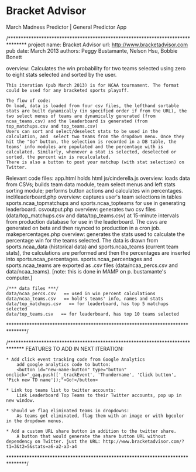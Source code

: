 Bracket Advisor
==========

March Madness Predictor | General Predictor App

/*******************************************************************************
project name: Bracket Advisor
url: http://www.bracketadvisor.com
pub date: March 2013
authors: Peggy Bustamante, Nelson Hsu, Bobbie Bonett

overview:
	Calculates the win probability for two teams selected using zero to eight stats selected and sorted by the user.
	
	This iteration (pub March 2013) is for NCAA tournament. The format could be used for any bracketed sports playoff.
	
	The flow of code:
	On load, data is loaded from four csv files, the lefthand sortable stats are built dynamically (in specified order if from the URL), the two select menus of teams are dynamically generated (from ncaa_teams.csv) and the leaderboard is generated (from top_matchups.csv and top_teams.csv)
	Users can sort and select/deselect stats to be used in the calculation, and  select two teams from the dropdown menu. Once they hit the "Go" button, the selection is recorded in a DB table, the teams' info modules are populated and the percentage with is calculated. Similarly, whenever a stat is selected, deselected or sorted, the percent win is recalculated.
	There is also a button to post your matchup (with stat selection) on Twitter.

Relevant code files:
	app.html
		holds html
	js/cinderella.js
		overview: loads data from CSVs; builds team data module, team select menus and left stats sorting module; performs button actions and calculates win percentages.
	incl/leaderboard.php
		overview: captures user's team selections in tables sports.ncaa_topmatchups and sports.ncaa_topteams for use in generating leaderboard.
	csvoutput.php
		overview: generates two csv files (data/top_matchups.csv and data/top_teams.csv) at 15-minute intervals from production database for use in the leaderboard. The csvs are generated on beta and then rsynced to production in a cron job.
	makepercentages.php
		overview: generates the stats used to calculate the percentage win for the teams selected. The data is drawn from sports.ncaa_data (historical data) and sports.ncaa_teams (current team stats), the calculations are performed and then the percentages are inserted into sports.ncaa_percentages. sports.ncaa_percentages and sports.ncaa_teams are exported as .csv files (data/ncaa_percs.csv and data/ncaa_teams).
		[note: this is done in MAMP on p. bustamante's computer.]
	
	/*** data files ***/
	data/ncaa_percs.csv   == used in win percent calculations
	data/ncaa_teams.csv   == hold's teams' info, names and stats
	data/top_matchups.csv   == for leaderboard, has top 5 matchups selected
	data/top_teams.csv   == for leaderboard, has top 10 teams selected


*******************************************************************************/

/******************************************************************************
	FEATURES TO ADD IN NEXT ITERATION:
	
	* Add click event tracking code from Google Analytics
		add google analytics code to button:
		<button id="new-name-button" type="button" onclick="_gaq.push(['_trackEvent', 'Thundername', 'Click button', 'Pick new TD name']);">Go!</button>
	
	* Link top teams list to twitter accounts:
		Link Leaderboard Top Teams to their Twitter accounts, pop up in new window.
	
	* Should we flag eliminated teams in dropdowns:
		As teams get eliminated, flag them with an image or with bgcolor in the dropdown menus.
	
	* Add a custom URL share button in addition to the twitter share.
		A button that would generate the share button URL without dependency on Twitter. just the URL: http://www.bracketadvisor.com/?t1=3&t2=5&stats=a6-a2-a3-a4

*******************************************************************************/

